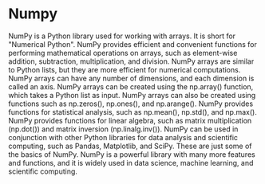 # Numpy

NumPy is a Python library used for working with arrays.
It is short for "Numerical Python".
NumPy provides efficient and convenient functions for performing mathematical operations on arrays, such as element-wise addition, subtraction, multiplication, and division.
NumPy arrays are similar to Python lists, but they are more efficient for numerical computations.
NumPy arrays can have any number of dimensions, and each dimension is called an axis.
NumPy arrays can be created using the np.array() function, which takes a Python list as input.
NumPy arrays can also be created using functions such as np.zeros(), np.ones(), and np.arange().
NumPy provides functions for statistical analysis, such as np.mean(), np.std(), and np.max().
NumPy provides functions for linear algebra, such as matrix multiplication (np.dot()) and matrix inversion (np.linalg.inv()).
NumPy can be used in conjunction with other Python libraries for data analysis and scientific computing, such as Pandas, Matplotlib, and SciPy.
These are just some of the basics of NumPy. NumPy is a powerful library with many more features and functions, and it is widely used in data science, machine learning, and scientific computing.
